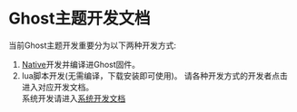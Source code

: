 # Ghost主题开发文档
当前Ghost主题开发重要分为以下两种开发方式:  
1. [Native](./Native/ReadmeCN.md)开发并编译进Ghost固件。
2. lua脚本开发(无需编译，下载安装即可使用)。
请各种开发方式的开发者点击进入对应开发文档。  
系统开发请进入[系统开发文档](../../../Ghost/Readme.md)  
